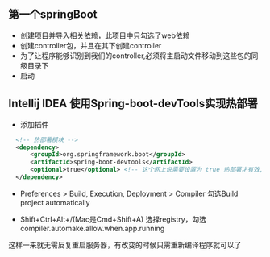 ## 第一个springBoot
- 创建项目并导入相关依赖，此项目中只勾选了web依赖
- 创建controller包，并且在其下创建controller
- 为了让程序能够识别到我们的controller,必须将主启动文件移动到这些包的同级目录下
- 启动

## Intellij IDEA 使用Spring-boot-devTools实现热部署
- 添加插件
```xml
  <!-- 热部署模块 -->
  <dependency>
      <groupId>org.springframework.boot</groupId>
      <artifactId>spring-boot-devtools</artifactId>
      <optional>true</optional> <!-- 这个网上说需要设置为 true 热部署才有效,实测没有也可以的 -->
  </dependency>
```

- Preferences > Build, Execution, Deployment > Compiler
勾选Build project automatically
  
- Shift+Ctrl+Alt+/(Mac是Cmd+Shift+A)
  选择registry，勾选 compiler.automake.allow.when.app.running
  
这样一来就无需反复重启服务器，有改变的时候只需重新编译程序就可以了
